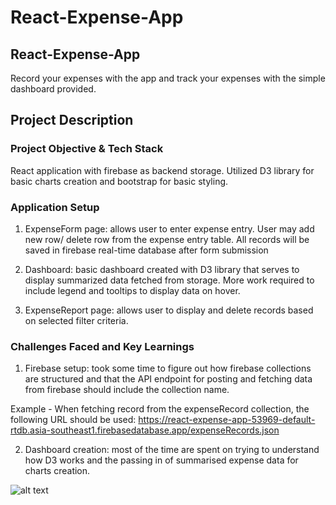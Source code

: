 # React-Expense-App

## React-Expense-App

Record your expenses with the app and track your expenses with the simple dashboard provided.

## Project Description

### Project Objective & Tech Stack

React application with firebase as backend storage. Utilized D3 library for basic charts creation and bootstrap for basic styling.

### Application Setup

1. ExpenseForm page: allows user to enter expense entry. User may add new row/ delete row from the expense entry table. All records will be saved in firebase real-time database after form submission

2. Dashboard: basic dashboard created with D3 library that serves to display summarized data fetched from storage. More work required to include legend and tooltips to display data on hover.

3. ExpenseReport page: allows user to display and delete records based on selected filter criteria.

### Challenges Faced and Key Learnings

1. Firebase setup: took some time to figure out how firebase collections are structured and that the API endpoint for posting and fetching data from firebase should include the collection name.

Example -
When fetching record from the expenseRecord collection, the following URL should be used:
https://react-expense-app-53969-default-rtdb.asia-southeast1.firebasedatabase.app/expenseRecords.json

2. Dashboard creation: most of the time are spent on trying to understand how D3 works and the passing in of summarised expense data for charts creation.

![alt text](https://user-images.githubusercontent.com/115914140/215257724-c167f55b-9d3c-4f14-8fc5-370060c32ea2.jpeg)
